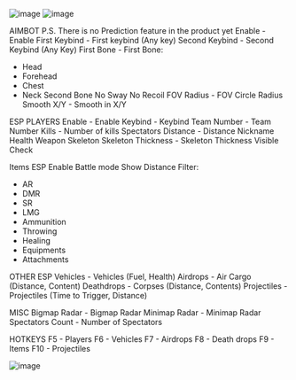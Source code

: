 ![image](https://github.com/user-attachments/assets/bb345f96-c9a8-4c1d-b669-50ff9c8ea51f)
![image](https://github.com/user-attachments/assets/b038fd7b-0a5a-4369-8df0-8bbfe08377db)

AIMBOT
P.S. There is no Prediction feature in the product yet
Enable - Enable
First Keybind - First keybind (Any key)
Second Keybind - Second Keybind (Any Key)
First Bone - First Bone:
- Head
- Forehead
- Chest
- Neck
Second Bone
No Sway
No Recoil
FOV Radius - FOV Circle Radius
Smooth X/Y - Smooth in X/Y

ESP PLAYERS
Enable - Enable
Keybind - Keybind
Team Number - Team Number
Kills - Number of kills
Spectators
Distance - Distance
Nickname
Health
Weapon
Skeleton
Skeleton Thickness - Skeleton Thickness
Visible Check

Items ESP
Enable
Battle mode
Show Distance
Filter:
- AR
- DMR
- SR
- LMG
- Ammunition
- Throwing
- Healing
- Equipments
- Attachments

OTHER ESP
Vehicles - Vehicles (Fuel, Health)
Airdrops - Air Cargo (Distance, Content)
Deathdrops - Corpses (Distance, Contents)
Projectiles - Projectiles (Time to Trigger, Distance)

MISC
Bigmap Radar - Bigmap Radar
Minimap Radar - Minimap Radar
Spectators Count - Number of Spectators

HOTKEYS
F5 - Players
F6 - Vehicles
F7 - Airdrops
F8 - Death drops
F9 - Items
F10 - Projectiles



![image](https://github.com/user-attachments/assets/d665cadd-4091-4e02-877d-08f540a1e5b0)
